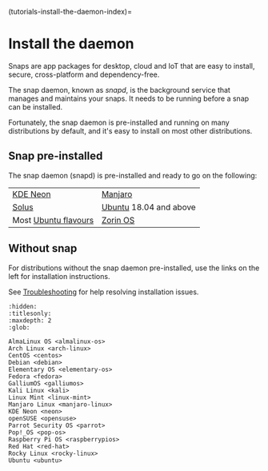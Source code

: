 (tutorials-install-the-daemon-index)=
# Install the daemon

Snaps are app packages for desktop, cloud and IoT that are easy to install, secure, cross-platform and dependency-free. 

The snap daemon, known as *snapd*, is the background service that manages and maintains your snaps. It needs to be  running before a snap can be installed.

Fortunately, the snap daemon is pre-installed and running on many distributions by default, and it's easy to install on most other distributions.

## Snap pre-installed

The snap daemon (snapd) is pre-installed and ready to go on the following:

| | |
|--|--|
| [KDE Neon](https://neon.kde.org/) | [Manjaro](https://manjaro.org/) |
[Solus](https://getsol.us/) | [Ubuntu](https://ubuntu.com/) 18.04 and above |
 | Most [Ubuntu flavours](https://wiki.ubuntu.com/DerivativeTeam/Derivatives#Official_Ubuntu_Flavors) | [Zorin OS](https://zorinos.com/) |

## Without snap

For distributions without the snap daemon pre-installed, use the links on the left for installation instructions.

See [Troubleshooting](/how-to-guides/fix-common-issues/index) for help resolving installation issues.


```{toctree}
:hidden:
:titlesonly:
:maxdepth: 2
:glob:

AlmaLinux OS <almalinux-os>
Arch Linux <arch-linux>
CentOS <centos>
Debian <debian>
Elementary OS <elementary-os>
Fedora <fedora>
GalliumOS <galliumos>
Kali Linux <kali>
Linux Mint <linux-mint>
Manjaro Linux <manjaro-linux>
KDE Neon <neon>
openSUSE <opensuse>
Parrot Security OS <parrot>
Pop!_OS <pop-os>
Raspberry Pi OS <raspberrypios>
Red Hat <red-hat>
Rocky Linux <rocky-linux> 
Ubuntu <ubuntu>
